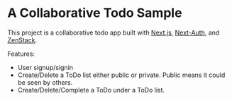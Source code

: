 # A Collaborative Todo Sample

This project is a collaborative todo app built with [Next.js](https://nextjs.org), [Next-Auth](nextauth.org), and [ZenStack](https://github.com/zenstackhq/zenstack).

Features:

- User signup/signin
- Create/Delete a ToDo list either public or private. Public means it could be seen by others.
- Create/Delete/Complete a ToDo under a ToDo list.

